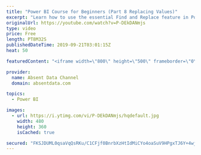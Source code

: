 ```yaml
---
title: "Power BI Course for Beginners (Part 8 Replacing Values)"
excerpt: "Learn how to use the essential Find and Replace feature in Power BI."
originalUrl: https://youtube.com/watch?v=P-DEkDANmjs
type: video
price: Free
length: PT8M32S
publishedDateTime: 2019-09-21T03:01:15Z
heat: 50

featuredContent: "<iframe width=\"800\" height=\"500\" frameborder=\"0\" src=\"https://www.youtube.com/embed/P-DEkDANmjs\" allow=\"accelerometer; autoplay; encrypted-media; gyroscope; picture-in-picture\" allowfullscreen></iframe>"

provider:
  name: Absent Data Channel
  domain: absentdata.com

topics:
  - Power BI

images:
  - url: https://i.ytimg.com/vi/P-DEkDANmjs/hqdefault.jpg
    width: 480
    height: 360
    isCached: true

secured: "FKSJDUML0qsaVqQsRKu/C1CFjf0BnrbXzHtIdMiCYo4oaSuV9HPgxTJ6Y+4wj4WWMhFQ+I1CGKZ0urTVmAqdg47CDtnwgTIjUVi4cDdudFj67ihLRr7LXBpEHhUFBZcltxfeazacdSYhbr0ynzpiDDje8c+znKmNPvWEJwXlBrxDTKsMj9HWV79RuxOdepiTLZq2P4GT3eTt6MygF1lBLWb4eG2atsxMmc3hDXxHZoJLf0xypb9JDZv2UyrZ+EFUu3bkBrriYD2h9bH/fJVD6UR/vUkNnHSbkEdLVY0XqAEvETyduLspQRI3DothnQDQ/L04T6DqrY58G36wj6XfEEc9kzQSMTiXE5YfzNa2yCEJT3QOSNAZdhqn6utIKiIAZPrG0H9Niuy2cjsc281hnnHlxRxeGKQU4CTjd5fxZx0=;5bQS2H2bzE509mPdbWMuRA=="
---
```


